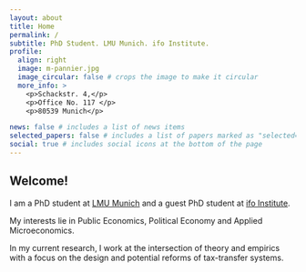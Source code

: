 ```yaml
---
layout: about
title: Home
permalink: /
subtitle: PhD Student. LMU Munich. ifo Institute.
profile:
  align: right
  image: m-pannier.jpg
  image_circular: false # crops the image to make it circular
  more_info: >
    <p>Schackstr. 4,</p>
    <p>Office No. 117 </p>
    <p>80539 Munich</p>

news: false # includes a list of news items
selected_papers: false # includes a list of papers marked as "selected={true}"
social: true # includes social icons at the bottom of the page
---
```


## Welcome!

I am a PhD student at [LMU Munich](https://www.econ.lmu.de/en/) and a guest PhD student at [ifo Institute](https://www.ifo.de/en). 

My interests lie in Public Economics, Political Economy and Applied Microeconomics.

In my current research, I work at the intersection of theory and empirics with a focus on the design and potential reforms of tax-transfer systems.
